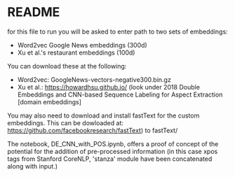 # README

for this file to run you will be asked to enter path to two sets of embeddings:
- Word2vec Google News embeddings (300d)
- Xu et al.'s restaurant embeddings (100d)

You can download these at the following:

- Word2vec: GoogleNews-vectors-negative300.bin.gz 
- Xu et al.: https://howardhsu.github.io/ (look under 2018 Double Embeddings and CNN-based Sequence Labeling for Aspect Extraction [domain embeddings]

You may also need to download and install fastText for the custom embeddings. This can be dowloaded at: 
https://github.com/facebookresearch/fastText) to fastText/

The notebook, DE_CNN_with_POS.ipynb, offers a proof of concept of the potential for the addition of pre-processed information (in this case xpos tags from Stanford CoreNLP, 'stanza' module have been concatenated along with input.)
